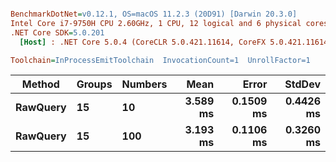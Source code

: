 ``` ini

BenchmarkDotNet=v0.12.1, OS=macOS 11.2.3 (20D91) [Darwin 20.3.0]
Intel Core i7-9750H CPU 2.60GHz, 1 CPU, 12 logical and 6 physical cores
.NET Core SDK=5.0.201
  [Host] : .NET Core 5.0.4 (CoreCLR 5.0.421.11614, CoreFX 5.0.421.11614), X64 RyuJIT

Toolchain=InProcessEmitToolchain  InvocationCount=1  UnrollFactor=1  

```
|   Method | Groups | Numbers |     Mean |     Error |    StdDev |
|--------- |------- |-------- |---------:|----------:|----------:|
| **RawQuery** |     **15** |      **10** | **3.589 ms** | **0.1509 ms** | **0.4426 ms** |
| **RawQuery** |     **15** |     **100** | **3.193 ms** | **0.1106 ms** | **0.3260 ms** |
